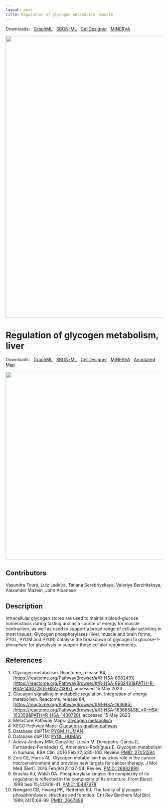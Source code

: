 ```yaml
---
layout: post
title: Regulation of glycogen metabolism, muscle
---
```


Downloads: &nbsp; 
[GraphML](../downloads/F004-glycogen-muscle-V004.graphml) &nbsp; 
[SBGN-ML](../downloads/glycogen_LL05_muscle.sbgn) &nbsp;
[CellDesigner](../downloads/glycogen_LL05_muscle.xml) &nbsp;
[MINERVA](https://mreg.elixir-luxembourg.org/minerva/index.xhtml?id=glycogen_LL05_muscle) &nbsp;
<!--[SBGN-ML](../downloads/F004-glycogen-muscle-V004-SBGNv02.sbgn) &nbsp;
[CellDesigner](../downloads/model_F004.xml) &nbsp;
[MINERVA](https://mreg.elixir-luxembourg.org/minerva/index.xhtml?id=F004) &nbsp;
[Newt](http://web.newteditor.org/?URL=https://metabolismregulation.github.io/downloads/F004-glycogen-muscle-V004-newt.sbgn) &nbsp;-->
<p align="middle"><a href="/glycogen/"><img id="image" src="/downloads/F004-glycogen-muscle-V004.png" width="900"/></a></p>

# Regulation of glycogen metabolism, liver

Downloads: &nbsp; 
[GraphML](../downloads/F004-glycogen-liver-V001.graphml) &nbsp;
[SBGN-ML](../downloads/glycogen_LL05_liver.sbgn) &nbsp;
[CellDesigner](../downloads/glycogen_LL05_liver.xml) &nbsp;
[MINERVA](https://mreg.elixir-luxembourg.org/minerva/index.xhtml?id=glycogen_LL05_liver) &nbsp;
[Annotated Map](https://metabolismregulation.org/images/F004-glycogen-liver-V001.html)
<!--[SBGN-ML](../downloads/F004-glycogen-liver-V001-SBGNv02.sbgn) &nbsp;
[Newt](http://web.newteditor.org/?URL=http://metabolismregulation.github.io/downloads/F004-glycogen-liver-V001-newt.sbgn) &nbsp;-->
<p align="middle"><a href="/glycogen/"><img id="image" src="/downloads/F004-glycogen-liver-V001.png" width="600"/></a></p>

## Contributors

Vasundra Touré, Luiz Ladeira, Tatiana Serebriyskaya, Valeriya Berzhitskaya, Alexander Mazein, John Albanese

## Description

Intracellular glycogen stores are used to maintain blood-glucose homeostasis during fasting and as a source of energy for muscle contraction, as well as used to support a broad range of cellular activities in most tissues. Glycogen phosphorylases (liver, muscle and brain forms, PYGL, PYGM and PYGB) catalyse the breakdown of glycogen to glucose-1-phosphate for glycolysis to support these cellular requirements.

<!--
## Challenge
How do we describe the involvement of [GBE1](https://www.uniprot.org/uniprot/Q04446) which is required for normal glycogen accumulation? Transfers a segment of a (1->4)-alpha-D-glucan chain to a primary hydroxy group in a similar glucan chain.  
Zois CE, Harris AL. Glycogen metabolism has a key role in the cancer microenvironment and provides new targets for cancer therapy. J Mol Med (Berl). 2016 Feb;94(2):137-54. doi: 10.1007/s00109-015-1377-9. Epub 2016 Feb 17. Review. [PMID: 26882899](https://www.ncbi.nlm.nih.gov/pubmed/26882899)  
Adeva-Andany MM, González-Lucán M, Donapetry-García C, Fernández-Fernández C, Ameneiros-Rodríguez E. Glycogen metabolism in humans. BBA Clin. 2016 Feb 27;5:85-100. doi: 10.1016/j.bbacli.2016.02.001. eCollection 2016 Jun. Review. [PMID: 27051594](https://www.ncbi.nlm.nih.gov/pubmed/27051594)
-->

## References

1. Glycogen metabolism. Reactome, release 84, [https://reactome.org/PathwayBrowser/#/R-HSA-8982491](https://reactome.org/PathwayBrowser/#/R-HSA-8982491&PATH=R-HSA-1430728,R-HSA-71387), accessed 15 May 2023
3. Glucagon signalling in metabolic regulation. Integration of energy metabolism. Reactome, release 84, [https://reactome.org/PathwayBrowser/#/R-HSA-163685](https://reactome.org/PathwayBrowser/#/R-HSA-163685&SEL=R-HSA-163359&PATH=R-HSA-1430728), accessed 15 May 2023
4. MetaCore Pathway Maps: [Glycogen metabolism](http://pathwaymaps.com/maps/919)
5. KEGG Pathway Maps: [Glucagon signaling pathway](http://www.kegg.jp/kegg-bin/show_pathway?map=hsa04922&show_description=show)
6. Database dbPTM: [PYGM_HUMAN](http://dbptm.mbc.nctu.edu.tw/search_result.php?search_type=db_id&swiss_id=PYGM_HUMAN)
7. Database dbPTM: [PYGL_HUMAN](http://dbptm.mbc.nctu.edu.tw/search_result.php?search_type=db_id&swiss_id=PYGL_HUMAN)
8. Adeva-Andany MM, González-Lucán M, Donapetry-García C, Fernández-Fernández C, Ameneiros-Rodríguez E. Glycogen metabolism in humans. BBA Clin. 2016 Feb 27;5:85-100. Review. [PMID: 27051594](https://www.ncbi.nlm.nih.gov/pubmed/27051594)
9. Zois CE, Harris AL. Glycogen metabolism has a key role in the cancer microenvironment and provides new targets for cancer therapy. J Mol Med (Berl). 2016 Feb;94(2):137-54. Review. [PMID: 26882899](https://www.ncbi.nlm.nih.gov/pubmed/26882899)
10. Brushia RJ, Walsh DA. Phosphorylase kinase: the complexity of its regulation is reflected in the complexity of its structure. Front Biosci. 1999 Sep 15;4:D618-41. [PMID: 10487978](https://www.ncbi.nlm.nih.gov/pubmed/10487978)
11. Newgard CB, Hwang PK, Fletterick RJ. The family of glycogen phosphorylases: structure and function. Crit Rev Biochem Mol Biol. 1989;24(1):69-99. [PMID: 2667896](https://www.ncbi.nlm.nih.gov/pubmed/2667896)


